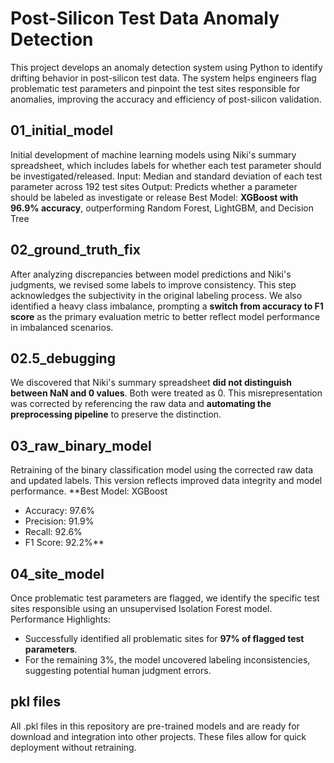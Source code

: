 # Post-Silicon Test Data Anomaly Detection
This project develops an anomaly detection system using Python to identify drifting behavior in post-silicon test data. The system helps engineers flag problematic test parameters and pinpoint the test sites responsible for anomalies, improving the accuracy and efficiency of post-silicon validation.

## 01_initial_model
Initial development of machine learning models using Niki's summary spreadsheet, which includes labels for whether each test parameter should be investigated/released.
Input: Median and standard deviation of each test parameter across 192 test sites
Output: Predicts whether a parameter should be labeled as investigate or release
Best Model: **XGBoost with 96.9% accuracy**, outperforming Random Forest, LightGBM, and Decision Tree

## 02_ground_truth_fix
After analyzing discrepancies between model predictions and Niki's judgments, we revised some labels to improve consistency. This step acknowledges the subjectivity in the original labeling process.
We also identified a heavy class imbalance, prompting a **switch from accuracy to F1 score** as the primary evaluation metric to better reflect model performance in imbalanced scenarios.

## 02.5_debugging
We discovered that Niki's summary spreadsheet **did not distinguish between NaN and 0 values**. Both were treated as 0. This misrepresentation was corrected by referencing the raw data and **automating the preprocessing pipeline** to preserve the distinction.

## 03_raw_binary_model
Retraining of the binary classification model using the corrected raw data and updated labels. This version reflects improved data integrity and model performance.
**Best Model: XGBoost
- Accuracy: 97.6%
- Precision: 91.9%
- Recall: 92.6%
- F1 Score: 92.2%**

## 04_site_model
Once problematic test parameters are flagged, we identify the specific test sites responsible using an unsupervised Isolation Forest model.
Performance Highlights:
- Successfully identified all problematic sites for **97% of flagged test parameters**.
- For the remaining 3%, the model uncovered labeling inconsistencies, suggesting potential human judgment errors.

## pkl files
All .pkl files in this repository are pre-trained models and are ready for download and integration into other projects. These files allow for quick deployment without retraining.
